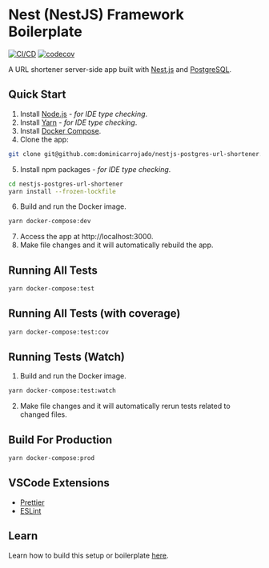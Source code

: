# Nest (NestJS) Framework Boilerplate

[![CI/CD](https://github.com/dominicarrojado/nestjs-postgres-url-shortener/actions/workflows/ci.yml/badge.svg)](https://github.com/dominicarrojado/nestjs-postgres-url-shortener/actions/workflows/ci.yml) [![codecov](https://codecov.io/gh/dominicarrojado/dominicarrojado.github.io/branch/develop/graph/badge.svg?token=6W0VKYWOKI)](https://codecov.io/gh/dominicarrojado/dominicarrojado.github.io)

A URL shortener server-side app built with [Nest.js](https://nestjs.com/) and [PostgreSQL](https://www.postgresql.org/).

## Quick Start

1. Install [Node.js](https://nodejs.org/en/download/) - _for IDE type checking_.
2. Install [Yarn](https://yarnpkg.com/lang/en/docs/install/) - _for IDE type checking_.
3. Install [Docker Compose](https://docs.docker.com/compose/install/).
4. Clone the app:

```bash
git clone git@github.com:dominicarrojado/nestjs-postgres-url-shortener.git
```

5. Install npm packages - _for IDE type checking_.

```bash
cd nestjs-postgres-url-shortener
yarn install --frozen-lockfile
```

6. Build and run the Docker image.

```bash
yarn docker-compose:dev
```

7. Access the app at http://localhost:3000.
8. Make file changes and it will automatically rebuild the app.

## Running All Tests

```bash
yarn docker-compose:test
```

## Running All Tests (with coverage)

```bash
yarn docker-compose:test:cov
```

## Running Tests (Watch)

1. Build and run the Docker image.

```bash
yarn docker-compose:test:watch
```

2. Make file changes and it will automatically rerun tests related to changed files.

## Build For Production

```bash
yarn docker-compose:prod
```

## VSCode Extensions

- [Prettier](https://marketplace.visualstudio.com/items?itemName=esbenp.prettier-vscode)
- [ESLint](https://marketplace.visualstudio.com/items?itemName=dbaeumer.vscode-eslint)

## Learn

Learn how to build this setup or boilerplate [here](https://dominicarrojado.com/posts/local-development-setup-for-nestjs-projects-with-postgresql/).
